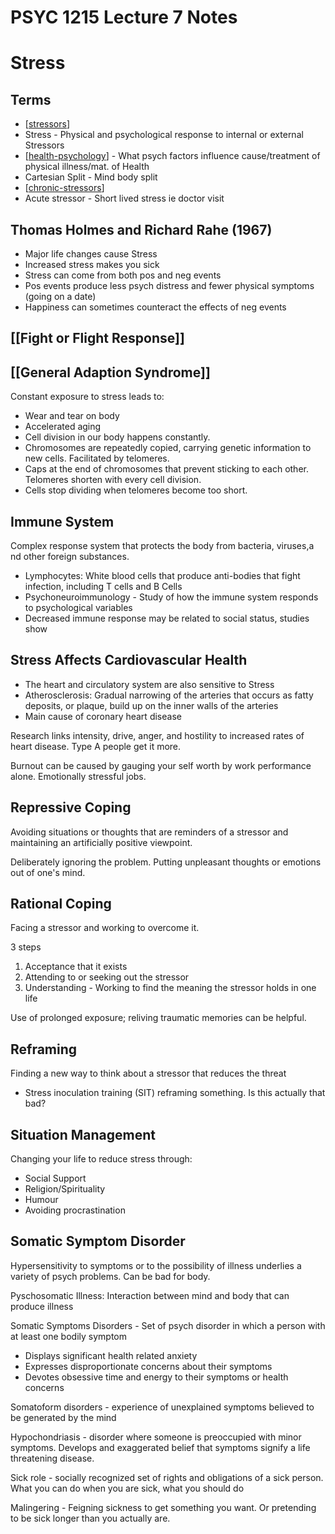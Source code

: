 # PSYC 1215 Lecture 7 Notes

# Stress

## Terms

* [[stressors]]
* Stress - Physical and psychological response to internal or external Stressors
* [[health-psychology]] - What psych factors influence cause/treatment of physical illness/mat. of Health
* Cartesian Split - Mind body split
* [[chronic-stressors]]
* Acute stressor - Short lived stress ie doctor visit


## Thomas Holmes and Richard Rahe (1967)
* Major life changes cause Stress
* Increased stress makes you sick
* Stress can come from both pos and neg events
* Pos events produce less psych distress and fewer physical symptoms (going on a date)
* Happiness can sometimes counteract the effects of neg events

## [[Fight or Flight Response]]

## [[General Adaption Syndrome]]

Constant exposure to stress leads to:

* Wear and tear on body
* Accelerated aging
* Cell division in our body happens constantly. 
* Chromosomes are repeatedly copied, carrying genetic information to new cells. Facilitated by telomeres. 
* Caps at the end of chromosomes that prevent sticking to each other. Telomeres shorten with every cell division. 
* Cells stop dividing when telomeres become too short. 

## Immune System

Complex response system that protects the body from bacteria, viruses,a nd other foreign substances.

* Lymphocytes: White blood cells that produce anti-bodies that fight infection, including T cells and B Cells
* Psychoneuroimmunology - Study of how the immune system responds to psychological variables
* Decreased immune response may be related to social status, studies show

## Stress Affects Cardiovascular Health

* The heart and circulatory system are also sensitive to Stress
* Atherosclerosis: Gradual narrowing of the arteries that occurs as fatty deposits, or plaque, build up on the inner walls of the arteries
* Main cause of coronary heart disease

Research links intensity, drive, anger, and hostility to increased rates of heart disease. Type A people get it more.

Burnout can be caused by gauging your self worth by work performance alone. Emotionally stressful jobs.

## Repressive Coping
Avoiding situations or thoughts that are reminders of a stressor and maintaining an artificially positive viewpoint.

Deliberately ignoring the problem. Putting unpleasant thoughts or emotions out of one's mind.

## Rational Coping

Facing a stressor and working to overcome it.

3 steps

1. Acceptance that it exists
2. Attending to or seeking out the stressor
3. Understanding - Working to find the meaning the stressor holds in one life

Use of prolonged exposure; reliving traumatic memories can be helpful.

## Reframing 

Finding a new way to think about a stressor that reduces the threat

* Stress inoculation training (SIT) reframing something. Is this actually that bad?

## Situation Management

Changing your life to reduce stress through:

* Social Support
* Religion/Spirituality 
* Humour
* Avoiding procrastination

## Somatic Symptom Disorder

Hypersensitivity to symptoms or to the possibility of illness underlies a variety of psych problems. Can be bad for body.

Pyschosomatic Illness: Interaction between mind and body that can produce illness

Somatic Symptoms Disorders - Set of psych disorder in which a person with at least one bodily symptom

* Displays significant health related anxiety
* Expresses disproportionate concerns about their symptoms
* Devotes obsessive time and energy to their symptoms or health concerns

Somatoform disorders - experience of unexplained symptoms believed to be generated by the mind

Hypochondriasis - disorder where someone is preoccupied with minor symptoms. Develops and exaggerated belief that symptoms signify a life threatening disease.

Sick role - socially recognized set of rights and obligations of a sick person. What you can do when you are sick, what you should do

Malingering - Feigning sickness to get something you want. Or pretending to be sick longer than you actually are.




[//begin]: # "Autogenerated link references for markdown compatibility"
[stressors]: stressors "Stressors"
[health-psychology]: health-psychology "Health Psychology"
[chronic-stressors]: chronic-stressors "Chronic Stressors"
[//end]: # "Autogenerated link references"